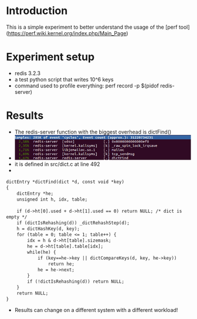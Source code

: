 # Introduction
This is a simple experiment to better understand the usage of the [perf tool] (https://perf.wiki.kernel.org/index.php/Main_Page)

# Experiment setup
* redis 3.2.3
* a test python script that writes 10^6 keys
* command used to profile everything: perf record -p $(pidof redis-server)

# Results
* The redis-server function with the biggest overhead is dictFind()
* ![Perf report](screenshots/perf_report.png?raw=true "Perf report")
* it is defined in src/dict.c at line 492
* 
```
dictEntry *dictFind(dict *d, const void *key)
{
    dictEntry *he;
    unsigned int h, idx, table;

    if (d->ht[0].used + d->ht[1].used == 0) return NULL; /* dict is empty */
    if (dictIsRehashing(d)) _dictRehashStep(d);
    h = dictHashKey(d, key);
    for (table = 0; table <= 1; table++) {
        idx = h & d->ht[table].sizemask;
        he = d->ht[table].table[idx];
        while(he) {
            if (key==he->key || dictCompareKeys(d, key, he->key))
                return he;
            he = he->next;
        }
        if (!dictIsRehashing(d)) return NULL;
    }
    return NULL;
}
```
* Results can change on a different system with a different workload!

